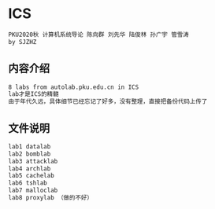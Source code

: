 # ICS
```txt
PKU2020秋 计算机系统导论 陈向群 刘先华 陆俊林 孙广宇 管雪涛
by SJZHZ
```
## 内容介绍
```txt
8 labs from autolab.pku.edu.cn in ICS
lab才是ICS的精髓
由于年代久远，具体细节已经忘记了好多，没有整理，直接把备份代码上传了
```
## 文件说明
```txt
lab1 datalab
lab2 bomblab
lab3 attacklab
lab4 archlab
lab5 cachelab
lab6 tshlab
lab7 malloclab
lab8 proxylab （做的不好）
```